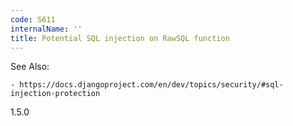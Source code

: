 ```yaml
---
code: S611
internalName: ''
title: Potential SQL injection on RawSQL function
---
```


See Also:

    - https://docs.djangoproject.com/en/dev/topics/security/#sql-injection-protection

<div class="versionadded">

1.5.0

</div>